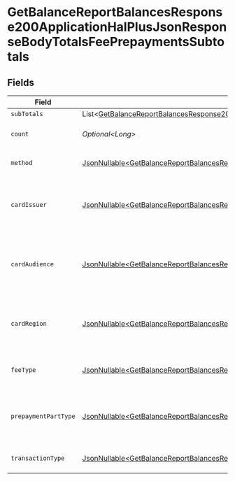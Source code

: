 # GetBalanceReportBalancesResponse200ApplicationHalPlusJsonResponseBodyTotalsFeePrepaymentsSubtotals


## Fields

| Field                                                                                                                                                                                                                                                                | Type                                                                                                                                                                                                                                                                 | Required                                                                                                                                                                                                                                                             | Description                                                                                                                                                                                                                                                          | Example                                                                                                                                                                                                                                                              |
| -------------------------------------------------------------------------------------------------------------------------------------------------------------------------------------------------------------------------------------------------------------------- | -------------------------------------------------------------------------------------------------------------------------------------------------------------------------------------------------------------------------------------------------------------------- | -------------------------------------------------------------------------------------------------------------------------------------------------------------------------------------------------------------------------------------------------------------------- | -------------------------------------------------------------------------------------------------------------------------------------------------------------------------------------------------------------------------------------------------------------------- | -------------------------------------------------------------------------------------------------------------------------------------------------------------------------------------------------------------------------------------------------------------------- |
| `subTotals`                                                                                                                                                                                                                                                          | List\<[GetBalanceReportBalancesResponse200ApplicationHalPlusJsonResponseBodyTotalsFeePrepaymentsPendingSubTotals](../../models/operations/GetBalanceReportBalancesResponse200ApplicationHalPlusJsonResponseBodyTotalsFeePrepaymentsPendingSubTotals.md)>             | :heavy_minus_sign:                                                                                                                                                                                                                                                   | N/A                                                                                                                                                                                                                                                                  |                                                                                                                                                                                                                                                                      |
| `count`                                                                                                                                                                                                                                                              | *Optional\<Long>*                                                                                                                                                                                                                                                    | :heavy_minus_sign:                                                                                                                                                                                                                                                   | Number of transactions of this type                                                                                                                                                                                                                                  | 50                                                                                                                                                                                                                                                                   |
| `method`                                                                                                                                                                                                                                                             | [JsonNullable\<GetBalanceReportBalancesResponse200ApplicationHalPlusJsonResponseBodyTotalsFeePrepaymentsMethod>](../../models/operations/GetBalanceReportBalancesResponse200ApplicationHalPlusJsonResponseBodyTotalsFeePrepaymentsMethod.md)                         | :heavy_minus_sign:                                                                                                                                                                                                                                                   | Payment type of the transactions                                                                                                                                                                                                                                     | creditcard                                                                                                                                                                                                                                                           |
| `cardIssuer`                                                                                                                                                                                                                                                         | [JsonNullable\<GetBalanceReportBalancesResponse200ApplicationHalPlusJsonResponseBodyTotalsFeePrepaymentsCardIssuer>](../../models/operations/GetBalanceReportBalancesResponse200ApplicationHalPlusJsonResponseBodyTotalsFeePrepaymentsCardIssuer.md)                 | :heavy_minus_sign:                                                                                                                                                                                                                                                   | In case of payments transactions with card, the card issuer will be available                                                                                                                                                                                        | amex                                                                                                                                                                                                                                                                 |
| `cardAudience`                                                                                                                                                                                                                                                       | [JsonNullable\<GetBalanceReportBalancesResponse200ApplicationHalPlusJsonResponseBodyTotalsFeePrepaymentsCardAudience>](../../models/operations/GetBalanceReportBalancesResponse200ApplicationHalPlusJsonResponseBodyTotalsFeePrepaymentsCardAudience.md)             | :heavy_minus_sign:                                                                                                                                                                                                                                                   | In case of payments trnsactions with card, the card audience will be available.                                                                                                                                                                                      | other                                                                                                                                                                                                                                                                |
| `cardRegion`                                                                                                                                                                                                                                                         | [JsonNullable\<GetBalanceReportBalancesResponse200ApplicationHalPlusJsonResponseBodyTotalsFeePrepaymentsCardRegion>](../../models/operations/GetBalanceReportBalancesResponse200ApplicationHalPlusJsonResponseBodyTotalsFeePrepaymentsCardRegion.md)                 | :heavy_minus_sign:                                                                                                                                                                                                                                                   | In case of payments transactions with card, the card region will be available.                                                                                                                                                                                       | domestic                                                                                                                                                                                                                                                             |
| `feeType`                                                                                                                                                                                                                                                            | [JsonNullable\<GetBalanceReportBalancesResponse200ApplicationHalPlusJsonResponseBodyTotalsFeePrepaymentsFeeType>](../../models/operations/GetBalanceReportBalancesResponse200ApplicationHalPlusJsonResponseBodyTotalsFeePrepaymentsFeeType.md)                       | :heavy_minus_sign:                                                                                                                                                                                                                                                   | Present when the transaction represents a fee.                                                                                                                                                                                                                       | payment-fee                                                                                                                                                                                                                                                          |
| `prepaymentPartType`                                                                                                                                                                                                                                                 | [JsonNullable\<GetBalanceReportBalancesResponse200ApplicationHalPlusJsonResponseBodyTotalsFeePrepaymentsPrepaymentPartType>](../../models/operations/GetBalanceReportBalancesResponse200ApplicationHalPlusJsonResponseBodyTotalsFeePrepaymentsPrepaymentPartType.md) | :heavy_minus_sign:                                                                                                                                                                                                                                                   | Prepayment part: fee itself, reimbursement, discount, VAT or rounding compensation.                                                                                                                                                                                  | fee                                                                                                                                                                                                                                                                  |
| `transactionType`                                                                                                                                                                                                                                                    | [JsonNullable\<GetBalanceReportBalancesResponse200ApplicationHalPlusJsonResponseBodyTotalsFeePrepaymentsTransactionType>](../../models/operations/GetBalanceReportBalancesResponse200ApplicationHalPlusJsonResponseBodyTotalsFeePrepaymentsTransactionType.md)       | :heavy_minus_sign:                                                                                                                                                                                                                                                   | Represents the transaction type                                                                                                                                                                                                                                      | payment                                                                                                                                                                                                                                                              |